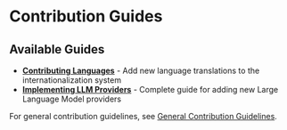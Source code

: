 # Contribution Guides

## Available Guides

- **[Contributing Languages](./contributing_languages.md)** - Add new language translations to the internationalization system
- **[Implementing LLM Providers](./implementing_llm_providers.md)** - Complete guide for adding new Large Language Model providers

For general contribution guidelines, see [General Contribution Guidelines](../how_to_contribute.md).

